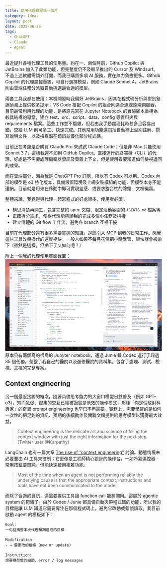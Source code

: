 ```yaml
---
title: 使用代理寫程式一個月
category: Ideas
layout: post
date: 2025-06-25
tags:
  - ChatGPT
  - Claude
  - Agent
---
```

最近提升各種代理工具的使用量。約在一、兩個月前，Github Copilot 與 JetBrains 加入了此類功能，但完整度仍不及較早推出的 Cursor 及 Windsurf。不過上述軟體需額外訂閱，而我已購買多項 AI 服務，實在無力負擔更多。Github Copilot 的代理屬輕量級，可自行選擇模型，例如 Claude Sonnet 4。JetBrains 則由雲端任務分派器自動挑選最合適的模型。

兩套工具我都在使用：本機開發時我偏好 JetBrains，因其在程式碼分析與型別錯誤偵測上提供較多提示；VS Code 搭配 Copilot 的組合則適合連線遠端伺服器。目前最常利用代理的功能，是將原先寫在 Jupyter Notebook 的實驗腳本重構為較具結構的專案，建立 test、src、script、data、config 等資料夾與 requirements 檔案。這些工作並不複雜，但若由我手動處理耗時甚多且容易出錯，交給 LLM 則可多工、快速完成。其他常用功能還包括自動補上型別註解、撰寫說明文件，以及檢查潛在錯誤並優化部分程式碼。

目前正在考慮是否購買 Claude Pro 來試試 Claude Code；但是非 Max 只能使用 Sonnet 3.7，這樣我還不如用 GitHub Copilot。直接運行於終端機（CLI）的代理，好處是不需要處理編輯器資訊及頁籤上下文，但是使用者要知道如何檢視返回的成果。

而在雲端部分，因為我是 ChatGPT Pro 訂閱，所以有 Codex 可以用。Codex 內部的模型是 o3 特化版本，具備設置環境及上網安裝模組的功能，但模型本身不能連網。目前就是用來在移動中即可實現靈感、或要求整合性的除錯、文檔編寫。

整體來說，我覺得與代理一起寫程式的好處很多，使用者必須：

- 構思清楚再開工，包含完整的 spec 文檔、限定活動範圍的 `AGENTS.md` 檔案等
- 正確拆分需求，使得代理能夠順暢的完成多個小任務及拼接
- 建立清楚的 Git flow 工作流，避免各 branch 互相干擾

目前在代理部分還有很多需要掌握的知識，遑論引入 MCP 到我的日常工作。感覺這些工具改朝換代的速度極快，一般人如果不每月花個把小時學習，很快就會被拋下（雖然是這樣，但拋下了又如何呢？）

附上一個我的代理使用畫面截圖：
![Junie & Pycharm](/assets/img/blog-Junie.png)
原本只有兩個寫的很鳥的 Jupyter notebook，通過 Junie 跟 Codex 運行了超過 35 個任務，彙整了我自己的醫院以及進修醫院的資料集，包含了處理、測試、檢視、文檔的完整專案。

## Context engineering

另一個最近接觸的概念。隨著具備思考能力的大窗口模型日益普及（例如 GPT-o3），短而急促、密集的交互已經被證實是低效的操作模式，那種「你是個放射科專家」的奇異 prompt engineering 也早已不再需要。實務上，需要學習的是如何一次性的把足夠的資訊、預期的後續動作及關聯文檔提供給思考模型以獲得最大效益。

> Context engineering is the delicate art and science of filling the context window with just the right information for the next step. (Twitter user @Karpathy)

LangChain 也有一篇文章 [The rise of "context engineering"](https://blog.langchain.com/the-rise-of-context-engineering/) 討論。動態情境未必要要由 AI 工具來控制；它更像是工程師精心設計的操作台，一如冷氣遙控器 - 常用按鈕要單純，但能快速啟用複雜功能。

> Most of the time when an agent is not performing reliably the underlying cause is that the appropriate context, instructions and tools have not been communicated to the model.

而除了合適的資訊，還需要提供工具讓 function call 能夠調用。這屬於 agentic system 的範疇了。由於 Codex / Junie 都具備自動夾帶程式碼的功能，所以我的目標是讓 LLM 知道它需要專注在那個程式碼上，避免它改動或錯誤讀取。我目前啟動 agent 的模板如下：

```
Goal:
一句話摘要本次代理預期達成的目標

Modification:
- → 要更改的檔案（new or update)

Instruction:
想要模型做的細節、error / log messages
```
